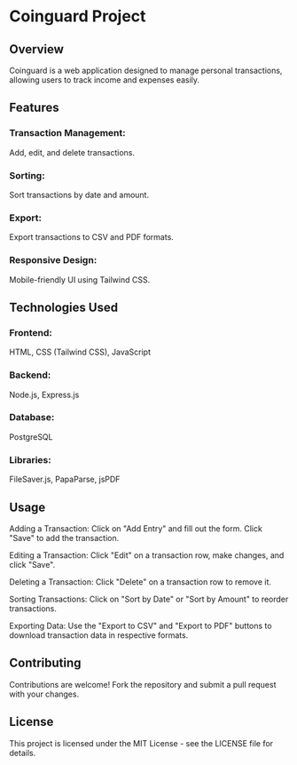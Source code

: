 
# Coinguard Project
## Overview
Coinguard is a web application designed to manage personal transactions, allowing users to track income and expenses easily.

## Features
### Transaction Management:
Add, edit, and delete transactions.

### Sorting:
Sort transactions by date and amount.

### Export:
Export transactions to CSV and PDF formats.

### Responsive Design:
Mobile-friendly UI using Tailwind CSS.

## Technologies Used

### Frontend:
HTML, CSS (Tailwind CSS), JavaScript

### Backend:
Node.js, Express.js

### Database: 
PostgreSQL

### Libraries:
FileSaver.js, PapaParse, jsPDF


## Usage
Adding a Transaction: Click on "Add Entry" and fill out the form. Click "Save" to add the transaction.

Editing a Transaction: Click "Edit" on a transaction row, make changes, and click "Save".

Deleting a Transaction: Click "Delete" on a transaction row to remove it.

Sorting Transactions: Click on "Sort by Date" or "Sort by Amount" to reorder transactions.

Exporting Data: Use the "Export to CSV" and "Export to PDF" buttons to download transaction data in respective formats.

## Contributing
Contributions are welcome! Fork the repository and submit a pull request with your changes.

## License
This project is licensed under the MIT License - see the LICENSE file for details.

